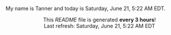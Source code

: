 My name is Tanner and today is Saturday, June 21, 5:22 AM EDT.

<p align="center">This <i>README</i> file is generated <b>every 3 hours</b>!</br>Last refresh: Saturday, June 21, 5:22 AM EDT<br /></p>
